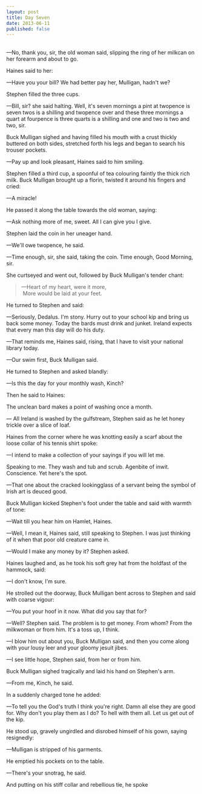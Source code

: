 ```yaml
---
layout: post
title: Day Seven
date: 2013-06-11
published: false
---
```

<br>
—No, thank you, sir, the old woman said, slipping the ring of her milkcan on her forearm and about to go.

Haines said to her:

—Have you your bill? We had better pay her, Mulligan, hadn't we?

Stephen filled the three cups.

—Bill, sir? she said halting. Well, it's seven mornings a pint at twopence is seven twos is a shilling and twopence over and these three mornings a quart at fourpence is three quarts is a shilling and one and two is two and two, sir.

Buck Mulligan sighed and having filled his mouth with a crust thickly buttered on both sides, stretched forth his legs and began to search his trouser pockets.

—Pay up and look pleasant, Haines said to him smiling.

Stephen filled a third cup, a spoonful of tea colouring faintly the thick rich milk. Buck Mulligan brought up a florin, twisted it around his fingers and cried:

—A miracle!

He passed it along the table towards the old woman, saying:

—Ask nothing more of me, sweet. All I can give you I give.

Stephen laid the coin in her uneager hand.

—We'll owe twopence, he said.

—Time enough, sir, she said, taking the coin. Time enough, Good Morning, sir.

She curtseyed and went out, followed by Buck Mulligan's tender chant:

> —Heart of my heart, were it more, <br>
>  More would be laid at your feet.

He turned to Stephen and said:

—Seriously, Dedalus. I'm stony. Hurry out to your school kip and bring us back some money. Today the bards must drink and junket. Ireland expects that every man this day will do his duty.

—That reminds me, Haines said, rising, that I have to visit your national library today.

—Our swim first, Buck Mulligan said.

He turned to Stephen and asked blandly:

—Is this the day for your monthly wash, Kinch?

Then he said to Haines:

The unclean bard makes a point of washing once a month.

— All Ireland is washed by the gulfstream, Stephen said as he let honey trickle over a slice of loaf.

Haines from the corner where he was knotting easily a scarf about the loose collar of his tennis shirt spoke:

—I intend to make a collection of your sayings if you will let me.

Speaking to me. They wash and tub and scrub. Agenbite of inwit. Conscience. Yet here's the spot.

—That one about the cracked lookingglass of a servant being the symbol of Irish art is deuced good.

Buck Mulligan kicked Stephen's foot under the table and said with warmth of tone:

—Wait till you hear him on Hamlet, Haines.

—Well, I mean it, Haines said, still speaking to Stephen. I was just thinking of it when that poor old creature came in.

—Would I make any money by it? Stephen asked.

Haines laughed and, as he took his soft grey hat from the holdfast of the hammock, said:

—I don't know, I'm sure.

He strolled out the doorway, Buck Mulligan bent across to Stephen and said with coarse vigour:

—You put your hoof in it now. What did you say that for?

—Well? Stephen said. The problem is to get money. From whom? From the milkwoman or from him. It's a toss up, I think.

—I blow him out about you, Buck Mulligan said, and then you come along with your lousy leer and your gloomy jesuit jibes.

—I see little hope, Stephen said, from her or from him.

Buck Mulligan sighed tragically and laid his hand on Stephen's arm. 

—From me, Kinch, he said.

In a suddenly charged tone he added:

—To tell you the God's truth I think you're right. Damn all else they are good for. Why don't you play them as I do? To hell with them all. Let us get out of the kip.

He stood up, gravely ungirdled and disrobed himself of his gown, saying resignedly:

—Mulligan is stripped of his garments.

He emptied his pockets on to the table.

—There's your snotrag, he said.

And putting on his stiff collar and rebellious tie, he spoke